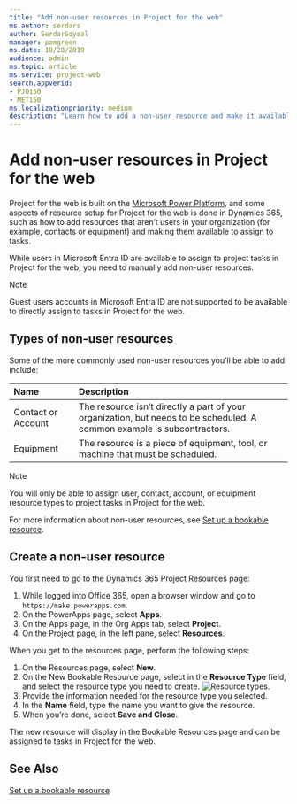```yaml
---
title: "Add non-user resources in Project for the web"
ms.author: serdars
author: SerdarSoysal
manager: pamgreen
ms.date: 10/28/2019
audience: admin
ms.topic: article
ms.service: project-web
search.appverid: 
- PJO150
- MET150 
ms.localizationpriority: medium
description: "Learn how to add a non-user resource and make it available to assign to tasks in Project for the web."
---
```


# Add non-user resources in Project for the web

Project for the web is built on the [Microsoft Power Platform](https://powerplatform.microsoft.com/en-us/), and some aspects of resource setup for Project for the web is done in Dynamics 365, such as how to add resources that aren’t users in your organization (for example, contacts or equipment) and making them available to assign to tasks.

While users in Microsoft Entra ID are available to assign to project tasks in Project for the web, you need to manually add non-user resources.

> [!Note]
> Guest users accounts in Microsoft Entra ID are not  supported to be available to directly assign  to tasks in Project for the web.

## Types of non-user resources

Some of the more commonly used non-user resources you’ll be able to add include:

| Name | Description |
|:-----|:-----|
|Contact or Account   <br/> |The resource isn’t directly a part of your organization, but needs to be scheduled. A common example is subcontractors.  <br/> |
|Equipment <br/> |The resource is a piece of equipment, tool, or machine that must be scheduled.  <br/> |

> [!Note]
> You will only be able to assign user, contact, account, or equipment resource types to project tasks in Project for the web.

For more information about non-user resources, see [Set up a bookable resource](/dynamics365/field-service/set-up-bookable-resources#add-work-hours).

## Create a non-user resource

You first need to go to the Dynamics 365 Project Resources page:

1. While logged into Office 365, open a browser window and go to `https://make.powerapps.com`.
2. On the PowerApps page, select **Apps**.
3. On the Apps page, in the Org Apps tab, select **Project**.
4. On the Project page, in the left pane, select **Resources**.

When you get to the resources page, perform the following steps:

1. On the Resources page, select **New**.
2. On the New Bookable Resource page, select in the **Resource Type** field, and select the resource type you need to create.
![Resource types.](media/resourcetypes.png)
3. Provide the information needed for the resource type you selected.
4. In the **Name** field, type the name you want to give the resource.
5. When you’re done, select **Save and Close**.

The new resource will display in the Bookable Resources page and can be assigned to tasks in Project for the web.

## See Also

[Set up a bookable resource](/dynamics365/field-service/set-up-bookable-resources#add-work-hours)
